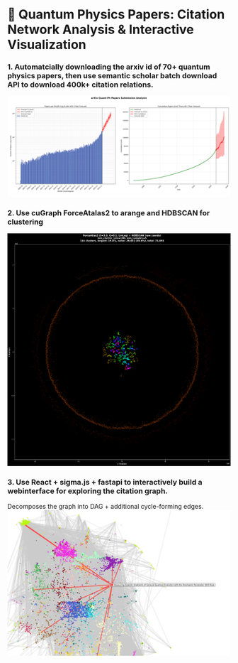 # 🧬 Quantum Physics Papers: Citation Network Analysis & Interactive Visualization

### 1. Automatcially downloading the arxiv id of 70+ quantum physics papers, then use semantic scholar batch download API to download 400k+ citation relations.
![quant-ph papers](analysis_results/quant-ph_submission.png)

### 2. Use cuGraph ForceAtalas2 to arange and HDBSCAN for clustering
![clustering.jpg](analysis_results/clustering.jpg)

### 3. Use React + sigma.js + fastapi to interactively build a webinterface for exploring the citation graph. 
Decomposes the graph into DAG + additional cycle-forming edges.
![web_preview.jpg](analysis_results/web_preview.jpg)


